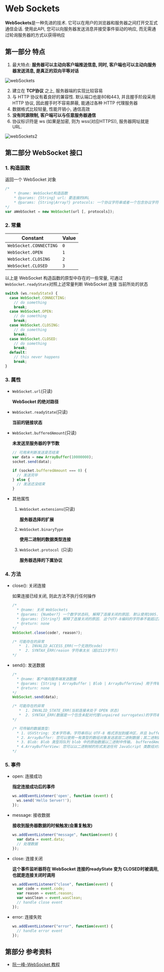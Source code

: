 # Web Sockets

**WebSockets**是一种先进的技术. 它可以在用户的浏览器和服务器之间打开交互式通信会话. 使用此API, 您可以向服务器发送消息并接受事件驱动的响应, 而无需通过轮询服务器的方式以获得响应



## 第一部分 特点

1. 最大特点: **服务器可以主动向客户端推送信息, 同时, 客户端也可以主动向服务器发送消息, 是真正的双向平等对话**

![webSockets](./image/webSockets.png 'webSockets')

2. 建立在 **TCP协议** 之上, 服务器端的实现比较容易
3. 与 HTTP 协议有着良好的兼容性. 默认端口也是80和443, 并且握手阶段采用 HTTP 协议,  因此握手时不容易屏蔽, 能通过各种 HTTP 代理服务器
4. 数据格式比较轻量, 性能开销小, 通信高效
5. **没有同源限制, 客户端可以与任意服务器通信**
6. 协议标识符是 ws (如果是加密, 则为 wss(对应HTTPS)), 服务器网址就是 URL.

![webSockets2](./image/webSockets2.jpg 'webSockets2')



## 第二部分 WebSocket 接口

### 1. 构造函数

返回一个 WebSocket 对象

```javascript
/*
	* @name: WebSocket构造函数
	* @params: {String} url: 要连接的URL
	* @params: {String|Array?} protocols: 一个协议字符串或者一个包含协议字符串的数组。这些字符串用于指定子协议，这样单个服务器可以实现多个WebSocket子协议（例如，您可能希望一台服务器能够根据指定的协议（protocol）处理不同类型的交互）。如果不指定协议字符串，则假定为空字符串。
*/
var aWebSocket = new WebSocket(url [, protocols]);
```



### 2. 常量

| **Constant**           | **Value** |
| ---------------------- | --------- |
| `WebSocket.CONNECTING` | `0`       |
| `WebSocket.OPEN`       | `1`       |
| `WebSocket.CLOSING`    | `2`       |
| `WebSocket.CLOSED`     | `3`       |

以上是 WebSocket 构造函数的原型中存在的一些常量, 可通过 `WebSocket.readyState`对照上述常量判断 WebSocket 连接 当前所处的状态

```javascript
switch (ws.readyState) {
  case WebSocket.CONNECTING:
    // do something
    break;
  case WebSocket.OPEN:
    // do something
    break;
  case WebSocket.CLOSING:
    // do something
    break;
  case WebSocket.CLOSED:
    // do something
    break;
  default:
    // this never happens
    break;
}
```



### 3. 属性

* `WebSocket.url`(只读)

  **WebSocket 的绝对路径**

* `WebSocket.readyState`(只读)

  **当前的链接状态**

* `WebSocket.bufferedAmount`(只读)

  **未发送至服务器的字节数**

  ```javascript
  // 可用来判断发送是否结束
  var data = new ArrayBuffer(10000000);
  socket.send(data);
  
  if (socket.bufferedAmount === 0) {
    // 发送完毕
  } else {
    // 发送还没结束
  }
  ```

* 其他属性

  1. `WebSocket.extensions`(只读)

     **服务器选择的扩展**

  2. `WebSocket.binaryType`

     **使用二进制的数据类型连接**

  3. `WebSocket.protocol `(只读)

     **服务器选择的下属协议**

### 4. 方法

* close(): 关闭连接

  如果连接已经关闭, 则此方法不执行任何操作

  ```javascript
  /*
  	* @name: 关闭 WebSockets 
  	* @params: {Number?} 一个数字状态码, 解释了连接关闭的原因. 默认使用1005.
  	* @params: {String?} 解释了连接关闭的原因. 这个UTF-8编码的字符串不能超过123个字节
  	* @return: none
  */
  WebSocket.close(code?, reason?);
  
  /* 可能存在的异常
     *  1. INVALID_ACCESS_ERR(一个无效的code)
     *  2. SYNTAX_ERR(reason 字符串太长（超过123字节）)
  */
  ```

* send(): 发送数据

  ```javascript
  /*
  	* @name: 客户端向服务端发送数据
  	* @params: {String | ArrayBuffer | Blob | ArrayBufferView} 用于传输至服务器的数据
  	* @return: none
  */
  WebSocket.send(data);

  /* 可能存在的异常
     *  1. INVALID_STATE_ERR(当前连接未处于 OPEN 状态)
     *  2. SYNTAX_ERR(数据是一个包含未配对代理(unpaired surrogates)的字符串。)
  */
  
  /* 可传输的数据类型:
  	* 1. USVString: 文本字符串。字符串将以 UTF-8 格式添加到缓冲区，并且 bufferedAmount 将加上该字符串以 UTF-8 格式编码时的字节数的值。
  	* 2. ArrayBuffer: 您可以使用一有类型的数组对象发送底层二进制数据；其二进制数据内存将被缓存于缓冲区，bufferedAmount 将加上所需字节数的值。
  	* 3. Blob: Blob 类型将队列 blob 中的原始数据以二进制中传输。 bufferedAmount 将加上原始数据的字节数的值。
  	* 4.ArrayBufferView: 您可以以二进制帧的形式发送任何 JavaScript 类数组对象 ；其二进制数据内容将被队列于缓冲区中。值 bufferedAmount 将加上必要字节数的值。
  */
  ```
  

### 5. 事件

* open: 连接成功

  **指定连接成功后的事件**

  ```javascript
  ws.addEventListener('open', function (event) {
    ws.send('Hello Server!');
  });
  ```

* message: 接收数据

  **接收到服务器数据的时候触发(会重复触发)**

  ```javascript
  ws.addEventListener("message", function(event) {
    var data = event.data;
    // 处理数据
  });
  ```

* close: 连接关闭

  **这个事件监听器将在 WebSocket 连接的readyState 变为 CLOSED时被调用, 也就是连接关闭时调用**

  ```javascript
  ws.addEventListener("close", function(event) {
    var code = event.code;
    var reason = event.reason;
    var wasClean = event.wasClean;
    // handle close event
  });
  ```

* error: 连接失败

  ```javascript
  ws.addEventListener("error", function(event) {
    // handle error event
  });
  ```

  

## 第部分 参考资料

* [阮一峰-WebSocket 教程](http://www.ruanyifeng.com/blog/2017/05/websocket.html)
